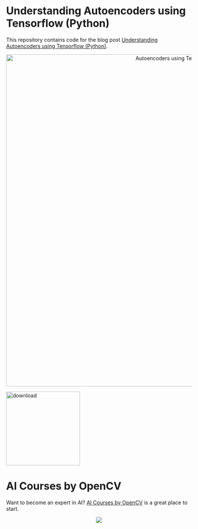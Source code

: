 # Understanding Autoencoders using Tensorflow (Python)

This repository contains code for the blog post [Understanding Autoencoders using Tensorflow (Python)](https://www.learnopencv.com/understanding-autoencoders-using-tensorflow-python/).

<p align="center"><img src="https://learnopencv.com/wp-content/uploads/2017/11/denoising-example.png" alt="Autoencoders using TensorFlow" width="900"></p>

[<img src="https://learnopencv.com/wp-content/uploads/2022/07/download-button-e1657285155454.png" alt="download" width="200">](https://www.dropbox.com/scl/fo/adm1dt6wn7h07xx2fbk4x/h?dl=1&rlkey=ic29vhch13pwlez4st89rjk96)

# AI Courses by OpenCV

Want to become an expert in AI? [AI Courses by OpenCV](https://opencv.org/courses/) is a great place to start. 

<a href="https://opencv.org/courses/">
<p align="center"> 
<img src="https://learnopencv.com/wp-content/uploads/2023/01/AI-Courses-By-OpenCV-Github.png">
</p>
</a>

